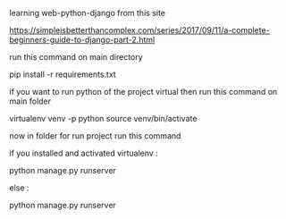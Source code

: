 learning web-python-django from this site

https://simpleisbetterthancomplex.com/series/2017/09/11/a-complete-beginners-guide-to-django-part-2.html

run this command on main directory

pip install -r requirements.txt

if you want to run python of the project virtual then run this command on main folder

virtualenv venv -p python<your python version>
source venv/bin/activate

now in <potExample> folder for run project run this command

if you installed and activated virtualenv :

python manage.py runserver

else :

python<your python version> manage.py runserver
